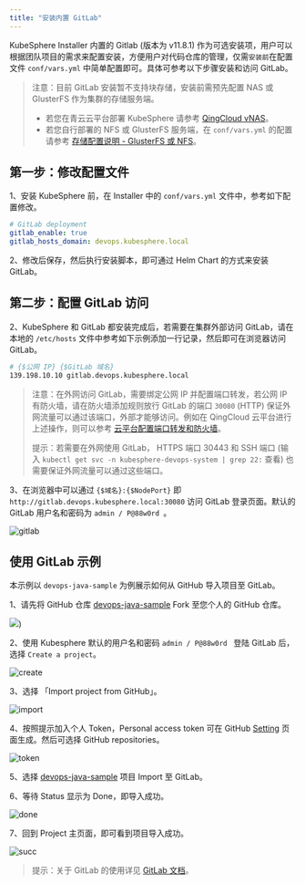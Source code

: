 ```yaml
---
title: "安装内置 GitLab" 
---
```


KubeSphere Installer 内置的 Gitlab (版本为 v11.8.1) 作为可选安装项，用户可以根据团队项目的需求来配置安装，方便用户对代码仓库的管理，仅需`安装前`在配置文件 `conf/vars.yml` 中简单配置即可。具体可参考以下步骤安装和访问 GitLab。

> 注意：目前 GitLab 安装暂不支持块存储，安装前需预先配置 NAS 或 GlusterFS 作为集群的存储服务端。
> - 若您在青云云平台部署 KubeSphere 请参考 [QingCloud vNAS](../../faq/faq-install/#安装前如何配置-qingcloud-vnas)。
> - 若您自行部署的 NFS 或 GlusterFS 服务端，在 `conf/vars.yml` 的配置请参考 [存储配置说明 - GlusterFS 或 NFS](../../installation/storage-configuration/#glusterfs)。

## 第一步：修改配置文件

1、安装 KubeSphere 前，在 Installer 中的 `conf/vars.yml` 文件中，参考如下配置修改。

```yml
# GitLab deployment
gitlab_enable: true
gitlab_hosts_domain: devops.kubesphere.local
```

2、修改后保存，然后执行安装脚本，即可通过 Helm Chart 的方式来安装 GitLab。

## 第二步：配置 GitLab 访问

<!-- 在集群中所有节点的 `/etc/hosts` 文件中，需要参考如下添加一条记录：

```bash
192.168.0.24 gitlab.devops.kubesphere.local
```

> 说明：192.168.0.24 是当前主机的内网 IP，请根据实际情况填写。若需要将 Gitlab 服务暴露给集群外部用户使用，则需要在外网配置 DNS 记录（DNS 服务器处或者用户的本地 hosts 文件内），把域名 `gitlab.devops.kubesphere.local` 对应到相应的外网 IP。 -->

2、KubeSphere 和 GitLab 都安装完成后，若需要在集群外部访问 GitLab，请在本地的 `/etc/hosts` 文件中参考如下示例添加一行记录，然后即可在浏览器访问 GitLab。

```bash
# {$公网 IP} {$GitLab 域名}
139.198.10.10 gitlab.devops.kubesphere.local
```

> 注意：在外网访问 GitLab，需要绑定公网 IP 并配置端口转发，若公网 IP 有防火墙，请在防火墙添加规则放行 GitLab 的端口 `30080` (HTTP) 保证外网流量可以通过该端口，外部才能够访问。例如在 QingCloud 云平台进行上述操作，则可以参考 [云平台配置端口转发和防火墙](../../appendix/qingcloud-manipulation)。
>
> 提示：若需要在外网使用 GitLab， HTTPS 端口 30443 和 SSH 端口 (输入 `kubectl get svc -n kubesphere-devops-system | grep 22:` 查看) 也需要保证外网流量可以通过这些端口。

3、在浏览器中可以通过 `{$域名}:{$NodePort}` 即 `http://gitlab.devops.kubesphere.local:30080` 访问 GitLab 登录页面。默认的 GitLab 用户名和密码为 `admin / P@88w0rd `。


![gitlab](https://kubesphere-docs.pek3b.qingstor.com/png/gitlab-gitlab.png)

## 使用 GitLab 示例

本示例以 `devops-java-sample` 为例展示如何从 GitHub 导入项目至 GitLab。

​1、请先将 GitHub 仓库 [devops-java-sample](<https://github.com/kubesphere/devops-java-sample>) Fork 至您个人的 GitHub 仓库。

![](https://pek3b.qingstor.com/kubesphere-docs/png/fork-repo.png))


​2、使用 Kubesphere 默认的用户名和密码 `admin / P@88w0rd ` 登陆 GitLab 后，选择 `Create a project`。

![create](https://kubesphere-docs.pek3b.qingstor.com/png/gitlab-create.png)

​3、选择 「Import project from GitHub」。

![import](https://kubesphere-docs.pek3b.qingstor.com/png/gitlab-import.png)

​4、按照提示加入个人 Token，Personal access token 可在 GitHub [Setting](<https://github.com/settings/tokens/new>) 页面生成。然后可选择 GitHub repositories。

![token](https://kubesphere-docs.pek3b.qingstor.com/png/gitlab-token.png)

​5、选择 [devops-java-sample](https://github.com/kubesphere/devops-java-sample) 项目 Import 至 GitLab。

​6、等待 Status 显示为 Done，即导入成功。

![done](https://kubesphere-docs.pek3b.qingstor.com/png/gitlab-done.png)

7、回到 Project 主页面，即可看到项目导入成功。

![succ](https://kubesphere-docs.pek3b.qingstor.com/png/gitlab-succ.png)

> 提示：关于 GitLab 的使用详见 [GitLab 文档](<https://docs.gitlab.com/ee/README.html>)。